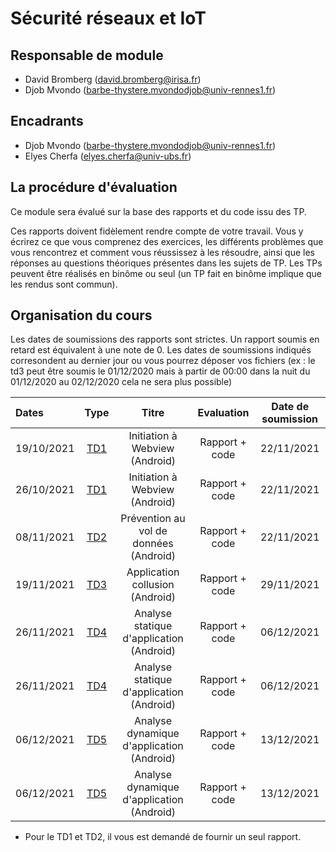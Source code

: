 # Sécurité réseaux et IoT

## Responsable de module

- David Bromberg (david.bromberg@irisa.fr)
- Djob Mvondo (barbe-thystere.mvondodjob@univ-rennes1.fr)

## Encadrants

- Djob Mvondo (barbe-thystere.mvondodjob@univ-rennes1.fr)
- Elyes Cherfa (elyes.cherfa@univ-ubs.fr)

## La procédure d'évaluation

Ce module sera évalué sur la base des rapports et du code issu des TP.

Ces rapports doivent fidèlement rendre compte de votre travail.
Vous y écrirez ce que vous comprenez des exercices, les différents problèmes que vous rencontrez et comment vous réussissez à les résoudre, ainsi que les réponses au questions théoriques présentes dans les sujets de TP. Les TPs peuvent être réalisés en binôme ou seul (un TP fait en binôme implique que les rendus sont commun).

## Organisation du cours

Les dates de soumissions des rapports sont strictes. Un rapport soumis en retard est équivalent à une note de 0.
Les dates de soumissions indiqués corresondent au dernier jour ou vous pourrez déposer vos fichiers (ex : le td3 peut être soumis le 01/12/2020 mais à partir de 00:00 dans la nuit du 01/12/2020 au 02/12/2020 cela ne sera plus possible)

| Dates           | Type              | Titre                                     | Evaluation        | Date de soumission|
| :------------   | :---------------: | :---------------:                         | :---------------: | :---------------: |
| 19/10/2021      | [TD1](TD1/TD1.md) | Initiation à Webview (Android)            |  Rapport + code   |  22/11/2021       |
| 26/10/2021      | [TD1](TD1/TD1.md) | Initiation à Webview (Android)            |  Rapport + code   |  22/11/2021       |
| 08/11/2021      | [TD2](TD2/TD2.md) | Prévention au vol de données (Android)    |  Rapport + code   |  22/11/2021       |
| 19/11/2021      | [TD3](TD3/TD3.md) | Application collusion (Android)           |  Rapport + code   |  29/11/2021       |
| 26/11/2021      | [TD4](TD4/TD4.md) | Analyse statique d'application (Android)  |  Rapport + code   |  06/12/2021       |
| 26/11/2021      | [TD4](TD4/TD4.md) | Analyse statique d'application (Android)  |  Rapport + code   |  06/12/2021       |
| 06/12/2021      | [TD5](TD5/TD5.md) | Analyse dynamique d'application (Android) |  Rapport + code   |  13/12/2021       |
| 06/12/2021      | [TD5](TD5/TD5.md) | Analyse dynamique d'application (Android) |  Rapport + code   |  13/12/2021       |

- Pour le TD1 et TD2, il vous est demandé de fournir un seul rapport.